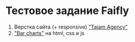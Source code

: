 # Тестовое задание Faifly

1. Верстка сайта (+ responsive) ["Tajam Agency"](https://ant-nov.github.io/Tajam%20agency/ "Перейти на сайт")
2. ["Bar charts"](https://ant-nov.github.io/bar%20charts/index.html "Посмотреть график") на html, css и js

